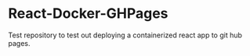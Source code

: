 # React-Docker-GHPages
Test repository to test out deploying a containerized react app to git hub pages.
